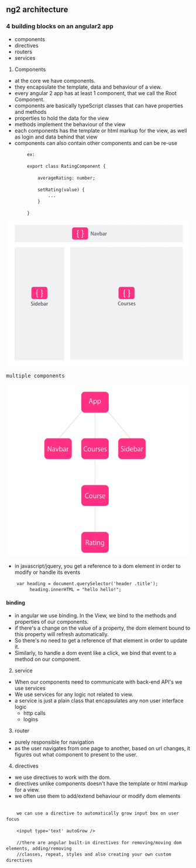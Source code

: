 ## ng2 architecture

### 4 building blocks on an angular2 app

- components
- directives
- routers
- services

1. Components

- at the core we  have components. 
- they encapsulate the template, data and behaviour of a view.
- every angular 2 app has at least 1 component, that we call the Root Component.
- components are basically typeScript classes that can have properties and methods
- properties to hold the data for the view
- methods implement the behaviour of the view
- each components has the template or html markup for the view, as well as login and data
  behind that view
- components can also contain other components and can be re-use

```
		ex:

		export class RatingComponent {

			averageRating: number;

			setRating(value) {
				...
			}

		}

```

![](images/components.png)

<kbd>multiple components</kbd>

![](images/multiple-components.png)


- in javascript/jquery, you get a reference to a dom element in order to modify or handle its events


```
	var heading = document.querySelector('header .title');
		 heading.innerHTML = "hello hello!";
```


#### binding

- in angular we use binding. In the View, we bind to the methods and properties of our components.
- if there's a change on the value of a property, the dom element bound to this property will 
  refresh automatically.
- So there's no need to get a reference of that element in order to update it.
- Similarly, to handle a dom event like a click, we bind that event to a method on our component.

2. service

- When our components need to communicate with back-end API's we use services
- We use services for any logic not related to view.
- a service is just a plain class that encapsulates any non user interface logic
	+ http calls
	+ logins

3. router
- purely responsible for navigation
- as the user navigates from one page to another, based on url changes, it figures out what
  component to present to the user.

4. directives

- we use directives to work with the dom.
- directives unlike components doesn't have the template or html markup for a view.
- we often use them to add/extend behaviour or modify dom elements

```	ex:

	we can use a directive to automatically grow input box on user focus

	<input type='text' autoGrow />

	//there are angular built-in directives for removing/moving dom elements, adding/removing
	//classes, repeat, styles and also creating your own custom directives


```
















